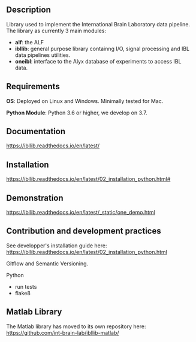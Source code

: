 ## Description
Library used to implement the International Brain Laboratory data pipeline.
The library as currently 3 main modules:
-   **alf**: the ALF
-   **ibllib**: general purpose library containng I/O, signal processing and IBL data pipelines utilities.
-   **oneibl**: interface to the Alyx database of experiments to access IBL data.

## Requirements
**OS**: Deployed on Linux and Windows. Minimally tested for Mac.

**Python Module**: Python 3.6 or higher, we develop on 3.7.

## Documentation
https://ibllib.readthedocs.io/en/latest/

## Installation
https://ibllib.readthedocs.io/en/latest/02_installation_python.html#

## Demonstration
https://ibllib.readthedocs.io/en/latest/_static/one_demo.html


## Contribution and development practices
See developper's installation guide here: https://ibllib.readthedocs.io/en/latest/02_installation_python.html

Gitflow and Semantic Versioning.

Python
-   run tests
-   flake8


## Matlab Library
The Matlab library has moved to its own repository here: https://github.com/int-brain-lab/ibllib-matlab/
